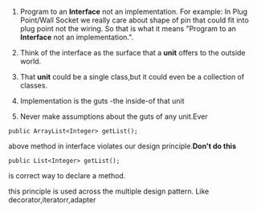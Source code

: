 1. Program to an **Interface** not an implementation.
   For example: In Plug Point/Wall Socket we really care about shape of pin that could fit into plug point not the wiring. So that is what it means 
   "Program to an **Interface** not an implementation.". 
 
 2. Think of the interface as the surface that a **unit** offers to the outside world.
 3. That **unit** could be a single class,but it could even be a collection of classes.
 4. Implementation is the guts -the inside-of that unit
 5. Never make assumptions about the guts of any unit.Ever
 ```
 public ArrayList<Integer> getList();
 ```
 above method in interface violates our design principle.**Don't do this**
 ```
 public List<Integer> getList();
 ```
 is correct way to declare a method.
 
 this principle is used across the multiple design pattern. Like decorator,iteratorr,adapter
